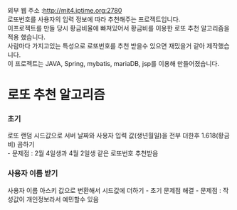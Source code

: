 외부 웹 주소 :http://mit4.iptime.org:2780 <br>
로또번호를 사용자의 입력 정보에 따라 추천해주는 프로젝트입니다. <br>
이프로젝트를 만들 당시 황금비율에 빠져있어서 황금비를 이용한 로또 추천 알고리즘을 적용 했습니다. <br>
사람마다 가지고있는 특성으로 로또번호를 추천 받을수 있으면 재밌을거 같아 제작했습니다.<br>
이 프로젝트는 JAVA, Spring, mybatis, mariaDB, jsp를 이용해 만들어졌습니다.<br>

<h1> 로또 추천 알고리즘</h1>
  <h3> 초기 </h3>
  로또 랜덤 시드값으로 서버 날짜와 사용자 입력 값(생년월일)을 전부 더한후 1.618(황금비) 곱하기 <br>
  - 문제점 : 2월 4일생과 4월 2일생 같은 로또번호 추천받음 <br>
  <h3> 사용자 이름 받기</h3>
  사용자 이름 아스키 값으로 변환해서 시드값에 더하기
  - 초기 문제점 해결
  - 문제점 : 작성값이 개인정보라서 예민할수 있음
 
  
